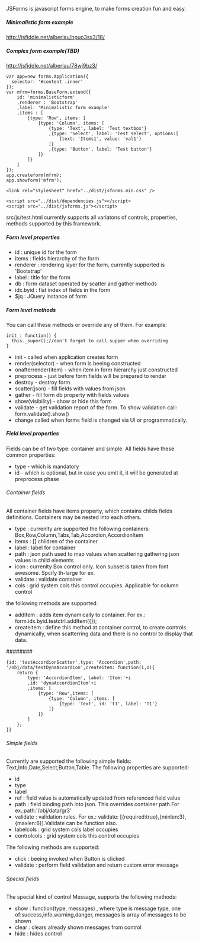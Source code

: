 JSForms is javascript forms engine, to make forms creation fun and easy.
##### Minimalistic form example
http://jsfiddle.net/alberlau/hpuo3sx3/18/
##### Complex form example(TBD)
http://jsfiddle.net/alberlau/78wj9bz3/

    var app=new forms.Application({
      selector: '#content .inner'
    });
    var mfrm=forms.BaseForm.extend({
        id: 'minimalisticform'
        ,renderer : 'Bootstrap'
        ,label: 'Minimalistic form example'
        ,items : [
            {type: 'Row', items: [
                {type: 'Column', items: [
                    {type: 'Text', label: 'Test textbox'}
                    ,{type: 'Select', label: 'Test select', options:[
                        {text: 'Items1', value: 'val1'}
                    ]}
                    ,{type: 'Button', label: 'Test button'}
                ]}
            ]}
        ]
    });
    app.createform(mfrm);
    app.showform('mfrm');

    <link rel="stylesheet" href="../dist/jsforms.min.css" />

    <script src="../dist/dependencies.js"></script>
    <script src="../dist/jsforms.js"></script>


src/js/test.html currently supports all variatons of controls, properties, methods supported by this framework.

##### Form level properties
* id : unique id for the form
* items : fields hierarchy of the form
* renderer : rendering layer for the form, currently supported is 'Bootstrap'
* label : title for the form
* db : form dataset operated by scatter and gather methods
* idx.byid : flat index of fields in the form
* $jq : JQuery instance of form

##### Form level methods

You can call these methods or override any of them. For example:

    init : function() {
      this._super();//don't forget to call supper when overriding
    }

* init - called when application creates form
* render(selector) - when form is beeing constructed
* onafterrender(item) - when item in form hierarchy just constructed
* preprocess - just before form fields will be prepared to render
* destroy - destroy form
* scatter(json) - fill fields with values from json
* gather - fill form db property with fields values
* show(visibility) - show or hide this form
* validate - get validation report of the form. To show validation call: form.validate().show()
* change  called when forms field is changed via UI or programmatically.

##### Field level properties

Fields can be of two type: container and simple. All fields have these common properties:

* type - which is mandatory
* id - which is optional, but in case you omit it, it will be generated at preprocess phase

###### Container fields

All container fields have items property, which contains childs fields definitions. Containers may be nested into each others.

* type : currenlty are supported the following containers: Box,Row,Column,Tabs,Tab,Accordion,AccordionItem
* items : [] children of the container
* label : label for container
* path : json path used to map values when scattering gathering json values in child elements
* icon : currenlty Box control only. Icon subset is taken from font awesome. Spcify th-large for ex.
* validate : validate container
* cols : grid system cols this control occupies. Applicable for column control

the following methods are supported:

* addItem : adds item dynamically to container. For ex.: form.idx.byid.testctrl.addItem({});
* createitem : define this method at container control, to create controls dynamically, when scatterring data and there is no control to display that data.

########

    {id: 'testAccordionScatter',type: 'Accordion',path: '/obj/data/testDynaAccordion',createitem: function(i,o){
        return {
            type: 'AccordionItem', label: 'Item:'+i
            ,id: 'dynaAccordionItem'+i
            ,items: [
                {type: 'Row',items: [
                    {type: 'Column', items: [
                        {type: 'Text', id: 't1', label: 'T1'}
                    ]}
                ]}
            ]
        };
    }}


###### Simple fields

Currently are supported the following simple fields: Text,Info,Date,Select,Button,Table. The following properties are supported:

* id
* type
* label
* ref : field value is automatically updated from referenced field value
* path : field binding path into json. This overrides container path.For ex.:path:'/obj/data/gr3'
* validate : validation rules. For ex.: validate: [{required:true},{minlen:3},{maxlen:6}].Validate can be function also.
* labelcols : grid system cols label occupies
* controlcols : grid system cols this control occupies

The following methods are supported:

* click : beeing invoked when Button is clicked
* validate : perform field validation and return custom error message

###### Special fields

The special kind of control Message, supports the following methods:

* show : function(type, messages) , where type is message type, one of:success,info,warning,danger, messages is array of messages to be shown
* clear : clears already shown messages from control
* hide : hides control
